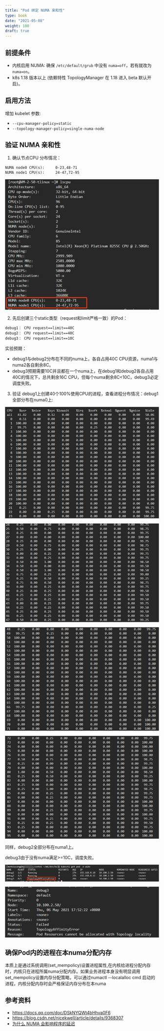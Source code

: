 ```yaml
---
title: "Pod 绑定 NUMA 亲和性"
type: book
date: "2021-05-08"
weight: 100
draft: true
---
```


## 前提条件
* 内核启用 NUMA: 确保 `/etc/default/grub` 中没有 `numa=off`，若有就改为 `numa=on`。
* k8s 1.18 版本以上 (依赖特性 TopologyManager 在 1.18 进入 beta 默认开启)。

## 启用方法

增加 kubelet 参数:
* `--cpu-manager-policy=static`
* `--topology-manager-policy=single-numa-node`

## 验证 NUMA 亲和性

1. 确认节点CPU 分布情况：

```txt
NUMA node0 CPU(s):     0-23,48-71
NUMA node1 CPU(s):     24-47,72-95
```

![](1.png)

2. 先后创建三个static类型（request和limit严格一致）的Pod：

```txt
debug1： CPU request==limit==40C
debug2： CPU request==limit==40C
debug3： CPU request==limit==10C
```

实验预期：
* debug1与debug2分布在不同的numa上，各自占用40C CPU资源，numa1与numa2各自剩余8C。
* debug3预期需要10C并且都在一个numa上，在debug1和debug2各自占用40C的情况下，总共剩余16C CPU，但每个numa剩余8C<10C，debug3必定调度失败。

3. 验证
debug1上创建40个100%使用CPU的进程，查看进程分布情况：debug1全部分布在numa0上:
   
![](2.png)

![](3.png)

![](4.png)

![](5.png)

同样，debug2全部分布在numa1上。

debug3由于没有numa满足>=10C，调度失败。

![](6.png)

![](7.png)

## 确保Pod内的进程在本numa分配内存
本质上是通过系统调用(set_mempolicy)设置进程属性,在内核给进程分配内存时，内核只在进程所属numa分配内存。如果业务进程本身没有明显调用set_mempolicy设置内存分配策略，可以通过numactl --localalloc cmd 启动的进程，内核分配内存时会严格保证内存分布在本numa





## 参考资料
* https://docs.qq.com/doc/DSkNYQWt4bHhva0F6
* https://blog.csdn.net/nicekwell/article/details/9368307
* [为什么 NUMA 会影响程序的延迟](https://draveness.me/whys-the-design-numa-performance/)
